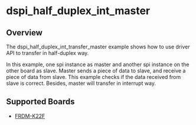# dspi_half_duplex_int_master

## Overview
The dspi_half_duplex_int_transfer_master example shows how to use driver API to transfer in half-duplex way.  

In this example, one spi instance as master and another spi instance on the other board as slave. Master sends 
a piece of data to slave, and receive a piece of data from slave. This example checks if the data received 
from slave is correct.
Besides, master will transfer in interrupt way.

## Supported Boards
- [FRDM-K22F](../../../../../_boards/frdmk22f/driver_examples/dspi/half_duplex_transfer/int/master/example_board_readme.md)
